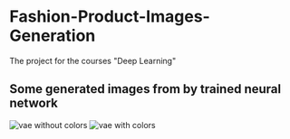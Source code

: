 # Fashion-Product-Images-Generation
The project for the courses "Deep Learning"

## Some generated images from by trained neural network

![vae without colors](./res/vae_nocolor_images.png)
![vae with colors](./res/vae_images_main.png)
